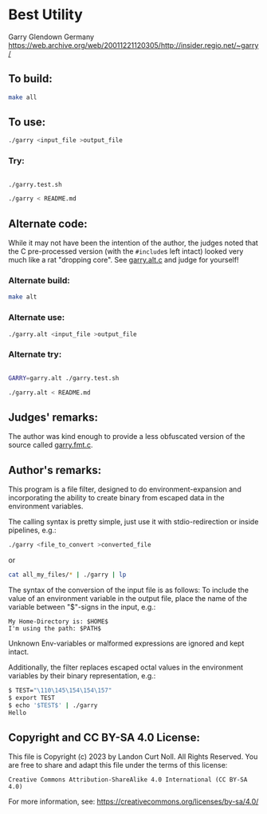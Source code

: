 # Best Utility

Garry Glendown
Germany
<https://web.archive.org/web/20011221120305/http://insider.regio.net/~garry/>


## To build:

```sh
make all
```


## To use:

```sh
./garry <input_file >output_file
```


### Try:

```sh

./garry.test.sh

./garry < README.md
```


## Alternate code:

While it may not have been the intention of the author, the
judges noted that the C pre-processed version (with the `#include`s
left intact) looked very much like a rat "dropping core".  See
[garry.alt.c](garry.alt.c) and judge for yourself!

### Alternate build:


```sh
make alt
```

### Alternate use:

```sh
./garry.alt <input_file >output_file
```

### Alternate try:

```sh

GARRY=garry.alt ./garry.test.sh

./garry.alt < README.md
```


## Judges' remarks:

The author was kind enough to provide a less obfuscated version of
the source called [garry.fmt.c](garry.fmt.c).


## Author's remarks:

This program is a file filter, designed to do environment-expansion and
incorporating the ability to create binary from escaped data in the
environment variables.

The calling syntax is pretty simple, just use it with stdio-redirection
or inside pipelines, e.g.:

```sh
./garry <file_to_convert >converted_file
```

or

```sh
cat all_my_files/* | ./garry | lp
```

The syntax of the conversion of the input file is as follows: To include the
value of an environment variable in the output file, place the name of the
variable between "$"-signs in the input, e.g.:

	My Home-Directory is: $HOME$
	I'm using the path: $PATH$

Unknown Env-variables or malformed expressions are ignored and kept intact.

Additionally, the filter replaces escaped octal values in the environment
variables by their binary representation, e.g.:

```sh
$ TEST="\110\145\154\154\157"
$ export TEST
$ echo '$TEST$' | ./garry
Hello
```


## Copyright and CC BY-SA 4.0 License:

This file is Copyright (c) 2023 by Landon Curt Noll.  All Rights Reserved.
You are free to share and adapt this file under the terms of this license:

    Creative Commons Attribution-ShareAlike 4.0 International (CC BY-SA 4.0)

For more information, see: https://creativecommons.org/licenses/by-sa/4.0/
